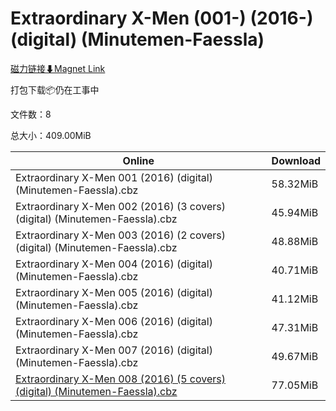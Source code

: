 # Extraordinary X-Men (001-) (2016-) (digital) (Minutemen-Faessla)

[磁力链接⬇Magnet Link](magnet:?xt=urn:btih:d0eb5f10a52f560175dd01ba35a835986d20f9f3&dn=Extraordinary%20X-Men%20%28001-%29%20%282016-%29%20%28digital%29%20%28Minutemen-Faessla%29)

打包下载📦仍在工事中

文件数：8

总大小：409.00MiB

Online | Download
--- | ---
Extraordinary X-Men 001 (2016) (digital) (Minutemen-Faessla).cbz | 58.32MiB
Extraordinary X-Men 002 (2016) (3 covers) (digital) (Minutemen-Faessla).cbz | 45.94MiB
Extraordinary X-Men 003 (2016) (2 covers) (digital) (Minutemen-Faessla).cbz | 48.88MiB
Extraordinary X-Men 004 (2016) (digital) (Minutemen-Faessla).cbz | 40.71MiB
Extraordinary X-Men 005 (2016) (digital) (Minutemen-Faessla).cbz | 41.12MiB
Extraordinary X-Men 006 (2016) (digital) (Minutemen-Faessla).cbz | 47.31MiB
Extraordinary X-Men 007 (2016) (digital) (Minutemen-Faessla).cbz | 49.67MiB
[Extraordinary X-Men 008 (2016) (5 covers) (digital) (Minutemen-Faessla).cbz](https://github.com/alicewish/markdown/blob/master/comic/Extraordinary-X-Men-008-2016-5-covers-digital-Minutemen-Faessla-cbz.md) | 77.05MiB